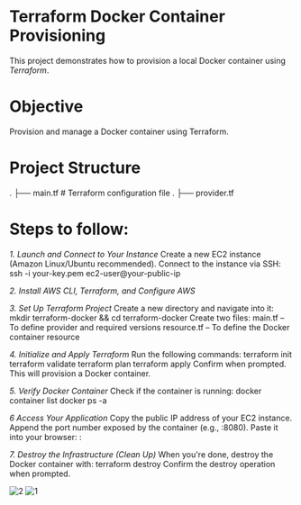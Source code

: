 # Terraform Docker Container Provisioning

This project demonstrates how to provision a local Docker container using *Terraform*.

# Objective

Provision and manage a Docker container using Terraform.


# Project Structure

. ├── main.tf # Terraform configuration file
. ├── provider.tf 

# Steps to follow:

*1. Launch and Connect to Your Instance*
Create a new EC2 instance (Amazon Linux/Ubuntu recommended).
Connect to the instance via SSH:
ssh -i your-key.pem ec2-user@your-public-ip

*2. Install AWS CLI, Terraform, and Configure AWS*
   
*3. Set Up Terraform Project*
Create a new directory and navigate into it:
mkdir terraform-docker && cd terraform-docker
Create two files:
main.tf – To define provider and required versions
resource.tf – To define the Docker container resource

*4. Initialize and Apply Terraform*
Run the following commands:
terraform init
terraform validate
terraform plan
terraform apply
Confirm when prompted. This will provision a Docker container.

*5. Verify Docker Container*
Check if the container is running:
docker container list
docker ps -a

*6 Access Your Application*
Copy the public IP address of your EC2 instance.
Append the port number exposed by the container (e.g., :8080).
Paste it into your browser:
<your-ec2-public-ip>:<port>

*7. Destroy the Infrastructure (Clean Up)*
When you're done, destroy the Docker container with:
terraform destroy
Confirm the destroy operation when prompted.
  
![2](https://github.com/user-attachments/assets/c4d1ffc7-c61f-414a-a359-13d929b2843d)
![1](https://github.com/user-attachments/assets/6a49b168-acb3-4865-aebc-77dd0279a372)
